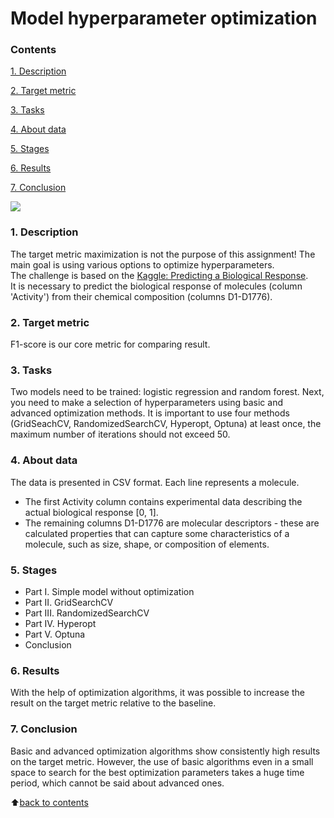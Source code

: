 # __Model hyperparameter optimization__

### __Contents__
[1. Description](https://github.com/VolodinAlex/alekaran/tree/AlekaranDS/Hyperparameter%20optimization#1-description)<br>

[2. Target metric](https://github.com/VolodinAlex/alekaran/tree/AlekaranDS/Hyperparameter%20optimization#2-target-metric)

[3. Tasks](https://github.com/VolodinAlex/alekaran/tree/AlekaranDS/Hyperparameter%20optimization#3-tasks)<br>

[4. About data](https://github.com/VolodinAlex/alekaran/tree/AlekaranDS/Hyperparameter%20optimization#4-about-data)<br>

[5. Stages](https://github.com/VolodinAlex/alekaran/tree/AlekaranDS/Hyperparameter%20optimization#5-stages)<br>

[6. Results](https://github.com/VolodinAlex/alekaran/tree/AlekaranDS/Hyperparameter%20optimization#6-results)<br>

[7. Conclusion](https://github.com/VolodinAlex/alekaran/tree/AlekaranDS/Hyperparameter%20optimization#7-conclusion)<br>

![](https://miro.medium.com/max/1400/1*2gsysrNnSD-n8HDCHmpZFw.jpeg)

### __1. Description__
The target metric maximization is not the purpose of this assignment! The main goal is using various options to optimize hyperparameters.  
The challenge is based on the [Kaggle: Predicting a Biological Response](https://www.kaggle.com/c/bioresponse).  
It is necessary to predict the biological response of molecules (column 'Activity') from their chemical composition (columns D1-D1776).

### __2. Target metric__
F1-score is our core metric for comparing result.

### __3. Tasks__
Two models need to be trained: logistic regression and random forest. Next, you need to make a selection of hyperparameters using basic and advanced optimization methods.
It is important to use four methods (GridSeachCV, RandomizedSearchCV, Hyperopt, Optuna) at least once, the maximum number of iterations should not exceed 50.

### **4. About data**
The data is presented in CSV format. Each line represents a molecule.
- The first Activity column contains experimental data describing the actual biological response [0, 1].
- The remaining columns D1-D1776 are molecular descriptors - these are calculated properties that can capture some characteristics of a molecule, such as size, shape, or composition of elements.

### **5. Stages**
- Part I. Simple model without optimization
- Part II. GridSearchCV
- Part III. RandomizedSearchCV
- Part IV. Hyperopt
- Part V. Optuna
- Conclusion

### **6. Results**
With the help of optimization algorithms, it was possible to increase the result on the target metric relative to the baseline.

### **7. Conclusion**
Basic and advanced optimization algorithms show consistently high results on the target metric. However, the use of basic algorithms even in a small space to search for the best optimization parameters takes a huge time period, which cannot be said about advanced ones.

:arrow_up:[back to contents](https://github.com/VolodinAlex/alekaran/tree/AlekaranDS/Hyperparameter%20optimization#contents)
